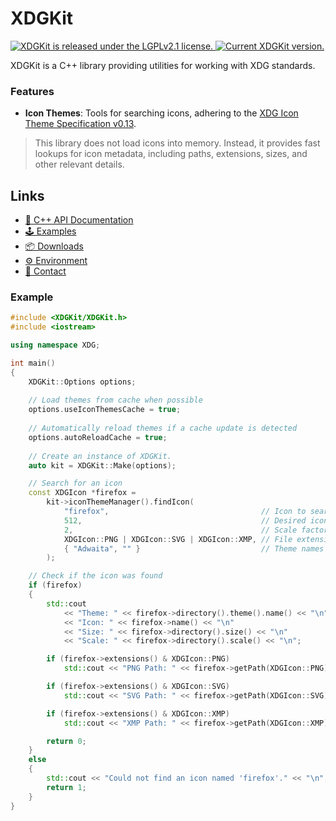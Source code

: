 # XDGKit

<p align="left">
  <a href="https://github.com/CuarzoSoftware/XDGKit/blob/main/LICENSE">
    <img src="https://img.shields.io/badge/license-LGPLv2.1-blue.svg" alt="XDGKit is released under the LGPLv2.1 license." />
  </a>
  <a href="https://github.com/CuarzoSoftware/XDGKit">
    <img src="https://img.shields.io/badge/version-1.0.0-brightgreen" alt="Current XDGKit version." />
  </a>
</p>

XDGKit is a C++ library providing utilities for working with XDG standards.

### Features

- **Icon Themes**: Tools for searching icons, adhering to the [XDG Icon Theme Specification v0.13](https://specifications.freedesktop.org/icon-theme-spec/latest/#overview).

> This library does not load icons into memory. Instead, it provides fast lookups for icon metadata, including paths, extensions, sizes, and other relevant details.

## Links

* [📖 C++ API Documentation](https://cuarzosoftware.github.io/XDGKit/annotated.html)
* [🕹️ Examples](https://cuarzosoftware.github.io/XDGKit/examples_page.html)
* [📦 Downloads](https://cuarzosoftware.github.io/XDGKit/downloads_page.html)
* [⚙️ Environment](https://cuarzosoftware.github.io/XDGKit/environment_page.html)
* [💬 Contact](https://cuarzosoftware.github.io/XDGKit/contact_page.html)

### Example

```cpp
#include <XDGKit/XDGKit.h>
#include <iostream>

using namespace XDG;

int main()
{
    XDGKit::Options options;
    
    // Load themes from cache when possible
    options.useIconThemesCache = true;
    
    // Automatically reload themes if a cache update is detected
    options.autoReloadCache = true;
    
    // Create an instance of XDGKit.
    auto kit = XDGKit::Make(options);

    // Search for an icon
    const XDGIcon *firefox =
        kit->iconThemeManager().findIcon(
            "firefox",                                  // Icon to search for
            512,                                        // Desired icon size (unscaled)
            2,                                          // Scale factor
            XDGIcon::PNG | XDGIcon::SVG | XDGIcon::XMP, // File extensions to consider
            { "Adwaita", "" }                           // Theme names to search in order, "" as wildcard for all themes
        );

    // Check if the icon was found
    if (firefox)
    {
        std::cout
            << "Theme: " << firefox->directory().theme().name() << "\n"
            << "Icon: " << firefox->name() << "\n"
            << "Size: " << firefox->directory().size() << "\n"
            << "Scale: " << firefox->directory().scale() << "\n";

        if (firefox->extensions() & XDGIcon::PNG)
            std::cout << "PNG Path: " << firefox->getPath(XDGIcon::PNG) << "\n";

        if (firefox->extensions() & XDGIcon::SVG)
            std::cout << "SVG Path: " << firefox->getPath(XDGIcon::SVG) << "\n";

        if (firefox->extensions() & XDGIcon::XMP)
            std::cout << "XMP Path: " << firefox->getPath(XDGIcon::XMP) << "\n";

        return 0;
    }
    else
    {
        std::cout << "Could not find an icon named 'firefox'." << "\n";
        return 1;
    }
}
```
